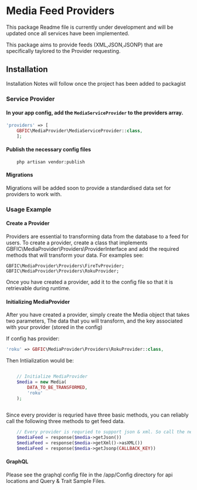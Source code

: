 # Media Feed Providers

This package Readme file is currently under development and will be updated once all services have been implemented.

This package aims to provide feeds (XML,JSON,JSONP) that are specifically taylored to the Provider requesting.

## Installation

Installation Notes will follow once the project has been added to packagist


### Service Provider

#### In your app config, add the `MediaServiceProvider` to the providers array.

```php
'providers' => [
    GBFIC\MediaProvider\MediaServiceProvider::class,
    ];
```
#### Publish the necessary config files

```
	php artisan vendor:publish
```
	
#### Migrations

Migrations will be added soon to provide a standardised data set for providers to work with.

### Usage Example

#### Create a Provider
	
Providers are essential to transforming data from the database to a feed for users. To create a provider, create a class that implements GBFIC\MediaProvider\Providers\ProviderInterface and add the required methods that will transform your data. For examples see:

```
GBFIC\MediaProvider\Providers\FireTvProvider;
GBFIC\MediaProvider\Providers\RokuProvider;
```
 
Once you have created a provider, add it to the config file so that it is retrievable during runtime.
	
#### Initializing MediaProvider

After you have created a provider, simply create the Media object that takes two parameters, The data that you will transform, and the key associated with your provider (stored in the config) 

If config has provider:

``` php
'roku' => GBFIC\MediaProvider\Providers\RokuProvider::class,

```

Then Intiialization would be:

``` php

	// Initialize MediaProvider
	$media = new Media(
		DATA_TO_BE_TRANSFORMED, 
		'roku'
	);
		
```

Since every provider is requried have three basic methods, you can reliably call the following three methods to get feed data.
	
``` php
	// Every provider is requried to support json & xml. So call the necessary method to get the feed.
	$mediaFeed = response($media->getJson())
	$mediaFeed = response($media->getXml()->asXML())
	$mediaFeed = response($media->getJsonp(CALLBACK_KEY))
```

#### GraphQL

Please see the graphql config file in the /app/Config directory for api locations and Query & Trait Sample Files.

